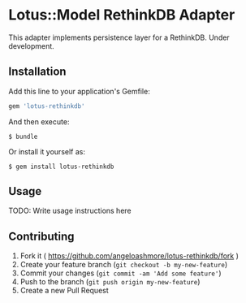 # Lotus::Model RethinkDB Adapter

This adapter implements persistence layer for a RethinkDB. Under development.

## Installation

Add this line to your application's Gemfile:

```ruby
gem 'lotus-rethinkdb'
```

And then execute:

    $ bundle

Or install it yourself as:

    $ gem install lotus-rethinkdb

## Usage

TODO: Write usage instructions here

## Contributing

1. Fork it ( https://github.com/angeloashmore/lotus-rethinkdb/fork )
2. Create your feature branch (`git checkout -b my-new-feature`)
3. Commit your changes (`git commit -am 'Add some feature'`)
4. Push to the branch (`git push origin my-new-feature`)
5. Create a new Pull Request
